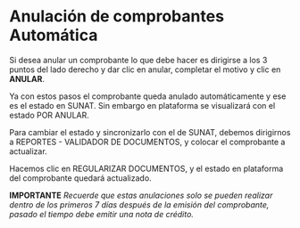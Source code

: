 # Anulación de comprobantes Automática

Si desea anular un comprobante lo que debe hacer es dirigirse a los 3 puntos del lado derecho y dar clic en anular, completar el motivo y clic en **ANULAR**.

Ya con estos pasos el comprobante queda anulado automáticamente y ese es el estado en SUNAT. Sin embargo en plataforma se visualizará con el estado POR ANULAR.

Para cambiar el estado y sincronizarlo con el de SUNAT, debemos dirigirnos a REPORTES - VALIDADOR DE DOCUMENTOS, y colocar el comprobante a actualizar.

Hacemos clic en REGULARIZAR DOCUMENTOS, y el estado en plataforma del comprobante quedará actualizado.

**IMPORTANTE**
*Recuerde que estas anulaciones solo se pueden realizar dentro de los primeros 7 días después de la emisión del comprobante, pasado el tiempo debe emitir una nota de crédito.*
